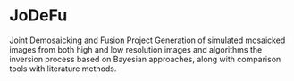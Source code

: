 # JoDeFu

Joint Demosaicking and Fusion Project
Generation of simulated mosaicked images from both high and low resolution images and algorithms the inversion process based on Bayesian approaches, along with comparison tools with literature methods.